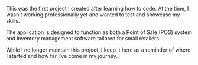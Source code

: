 This was the first project I created after learning how to code. At the time, I wasn’t working professionally yet and wanted to test and showcase my skills.

The application is designed to function as both a Point of Sale (POS) system and inventory management software tailored for small retailers.

While I no longer maintain this project, I keep it here as a reminder of where I started and how far I’ve come in my journey.

